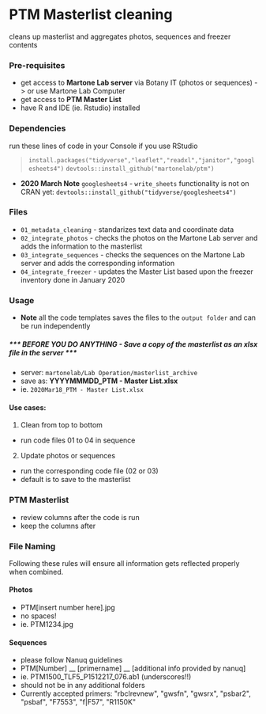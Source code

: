 # PTM Masterlist cleaning
cleans up masterlist and aggregates photos, sequences and freezer contents

### Pre-requisites
* get access to **Martone Lab server** via Botany IT (photos or sequences) -> or use Martone Lab Computer
* get access to **PTM Master List**
* have R and IDE (ie. Rstudio) installed

### Dependencies
run these lines of code in your Console if you use RStudio
> `install.packages("tidyverse","leaflet","readxl","janitor","googlesheets4")`
> `devtools::install_github("martonelab/ptm")`

- **2020 March Note** `googlesheets4` - `write_sheets` functionality is not on CRAN yet: `devtools::install_github("tidyverse/googlesheets4")`

### Files
* `01_metadata_cleaning` - standarizes text data and coordinate data
* `02_integrate_photos` - checks the photos on the Martone Lab server and adds the information to the masterlist
* `03_integrate_sequences` - checks the sequences on the Martone Lab server and adds the corresponding information
* `04_integrate_freezer` - updates the Master List based upon the freezer inventory done in January 2020

### Usage
- **Note** all the code templates saves the files to the `output folder` and can be run independently

##### *** **BEFORE YOU DO ANYTHING** - Save a copy of the masterlist as an xlsx file in the server ***

- server: `martonelab/Lab Operation/masterlist_archive`
- save as: **YYYYMMMDD_PTM - Master List.xlsx**
- ie. `2020Mar18_PTM - Master List.xlsx`

#### Use cases:

1. Clean from top to bottom
- run code files 01 to 04 in sequence

2. Update photos or sequences
- run the corresponding code file (02 or 03)
- default is to save to the masterlist

### PTM Masterlist
* review columns after the code is run
* keep the columns after

### File Naming
Following these rules will ensure all information gets reflected properly when combined.


#### Photos
- PTM[insert number here].jpg
- no spaces!
- ie. PTM1234.jpg

#### Sequences
- please follow Nanuq guidelines
- PTM[Number] __ [primername] __ [additional info provided by nanuq]
- ie. PTM1500_TLF5_P1512217_076.ab1 (underscores!!)
- should not be in any additional folders
- Currently accepted primers: "rbclrevnew", "gwsfn", "gwsrx", "psbar2", "psbaf", "F7553", "f|F57", "R1150K"